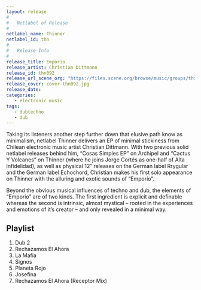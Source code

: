 ```yaml
---
layout: release
#
#   Netlabel of Release
#
netlabel_name: Thinner
netlabel_id: thn
#
#   Release Info
#
release_title: Emporio
release_artist: Christian Dittmann
release_id: thn092
release_url_scene_org: "https://files.scene.org/browse/music/groups/thinner/zip/"
release_cover: cover-thn092.jpg
release_date: 
categories:
   - electronic music
tags:
   - dubtechno
   - dub
---
```

Taking its listeners another step further down that elusive path know as minimalism, netlabel Thinner delivers an EP of minimal stickiness from Chilean electronic music artist Christian Dittmann. With two previous solid netlabel releases behind him, “Cosas Simples EP” on Archipel and “Cactus Y Volcanes” on Thinner (where he joins Jorge Cortés as one-half of Alta Infidelidad), as well as physical 12” releases on the German label Rrygular and the German label Echochord, Christian makes his first solo appearance on Thinner with the alluring and exotic sounds of “Emporio”.

Beyond the obvious musical influences of techno and dub, the elements of “Emporio” are of two kinds. The first ingredient is explicit and definable whereas the second is intrinsic, almost mystical – rooted in the experiences and emotions of it’s creator – and only revealed in a minimal way.


## Playlist

1.   Dub 2
2.   Rechazamos El Ahora
3.   La Mafia
4.   Signos
5.   Planeta Rojo 
6.   Josefina
7.   Rechazamos El Ahora (Receptor Mix)